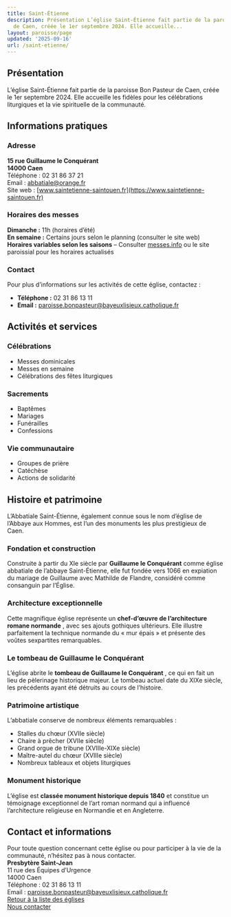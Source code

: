 ```yaml
---
title: Saint-Étienne
description: Présentation L’église Saint-Étienne fait partie de la paroisse Bon Pasteur
  de Caen, créée le 1er septembre 2024. Elle accueille...
layout: paroisse/page
updated: '2025-09-16'
url: /saint-etienne/
---
```


## Présentation

L’église Saint-Étienne fait partie de la paroisse Bon Pasteur de Caen, créée le 1er septembre 2024. Elle accueille les fidèles pour les célébrations liturgiques et la vie spirituelle de la communauté.

## Informations pratiques

### Adresse

**15 rue Guillaume le Conquérant**  
**14000 Caen**  
Téléphone : 02 31 86 37 21  
Email : abbatiale@orange.fr  
Site web : [www.saintetienne-saintouen.fr](https://www.saintetienne-saintouen.fr)

### Horaires des messes

**Dimanche :** 11h (horaires d’été)  
**En semaine :** Certains jours selon le planning (consulter le site web)  
**Horaires variables selon les saisons** – Consulter [messes.info](https://messes.info) ou le site paroissial pour les horaires actualisés

### Contact

Pour plus d’informations sur les activités de cette église, contactez :

  * **Téléphone :** 02 31 86 13 11
  * **Email :** paroisse.bonpasteur@bayeuxlisieux.catholique.fr

## Activités et services

### Célébrations

  * Messes dominicales
  * Messes en semaine
  * Célébrations des fêtes liturgiques

### Sacrements

  * Baptêmes
  * Mariages
  * Funérailles
  * Confessions

### Vie communautaire

  * Groupes de prière
  * Catéchèse
  * Actions de solidarité

## Histoire et patrimoine

L’Abbatiale Saint-Étienne, également connue sous le nom d’église de l’Abbaye aux Hommes, est l’un des monuments les plus prestigieux de Caen.

### Fondation et construction

Construite à partir du XIe siècle par **Guillaume le Conquérant** comme église abbatiale de l’abbaye Saint-Étienne, elle fut fondée vers 1066 en expiation du mariage de Guillaume avec Mathilde de Flandre, considéré comme consanguin par l’Église.

### Architecture exceptionnelle

Cette magnifique église représente un **chef-d’œuvre de l’architecture romane normande** , avec ses ajouts gothiques ultérieurs. Elle illustre parfaitement la technique normande du « mur épais » et présente des voûtes sexpartites remarquables.

### Le tombeau de Guillaume le Conquérant

L’église abrite le **tombeau de Guillaume le Conquérant** , ce qui en fait un lieu de pèlerinage historique majeur. Le tombeau actuel date du XIXe siècle, les précédents ayant été détruits au cours de l’histoire.

### Patrimoine artistique

L’abbatiale conserve de nombreux éléments remarquables :

  * Stalles du chœur (XVIIe siècle)
  * Chaire à prêcher (XVIIe siècle)
  * Grand orgue de tribune (XVIIIe-XIXe siècle)
  * Maître-autel du chœur (XVIIIe siècle)
  * Nombreux tableaux et objets liturgiques

### Monument historique

L’église est **classée monument historique depuis 1840** et constitue un témoignage exceptionnel de l’art roman normand qui a influencé l’architecture religieuse en Normandie et en Angleterre.

## Contact et informations

Pour toute question concernant cette église ou pour participer à la vie de la communauté, n’hésitez pas à nous contacter.  
**Presbytère Saint-Jean**  
11 rue des Équipes d’Urgence  
14000 Caen  
Téléphone : 02 31 86 13 11  
Email : paroisse.bonpasteur@bayeuxlisieux.catholique.fr  
[Retour à la liste des églises](/Les-églises)  
[Nous contacter](/infos/contact)